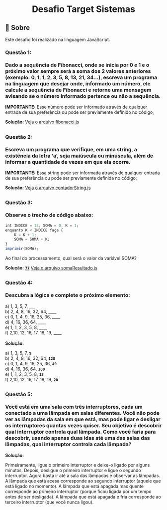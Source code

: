 <h1 align="center"> Desafio Target Sistemas</h1>

## 🚀 Sobre 
Este desafio foi realizado na linguagem JavaScript.

### **Questão 1:** <br><br> Dado a sequência de Fibonacci, onde se inicia por 0 e 1 e o próximo valor sempre será a soma dos 2 valores anteriores (exemplo: 0, 1, 1, 2, 3, 5, 8, 13, 21, 34...), escreva um programa na linguagem que desejar onde, informado um número, ele calcule a sequência de Fibonacci e retorne uma mensagem avisando se o número informado pertence ou não a sequência.

**IMPORTANTE:** Esse número pode ser informado através de qualquer entrada de sua preferência ou pode ser previamente definido no código;

**Solução:** [Veja o arquivo fibonacci.js](./desafio/fibonacci.js)


##

### **Questão 2:** <br><br> Escreva um programa que verifique, em uma string, a existência da letra ‘a’, seja maiúscula ou minúscula, além de informar a quantidade de vezes em que ela ocorre.

**IMPORTANTE:** Essa string pode ser informada através de qualquer entrada de sua preferência ou pode ser previamente definida no código;

**Solução:** [Veja o arquivo contadorString.js](./desafio/contadorString.js)

##

### **Questão 3:** <br><br> Observe o trecho de código abaixo: 
```javascript
int INDICE = 12, SOMA = 0, K = 1;
enquanto K < INDICE faça {
    K = K + 1;
    SOMA = SOMA + K;
}
imprimir(SOMA);
```
Ao final do processamento, qual será o valor da variável SOMA?

**Solução:** [**`77`**](./desafio/somaResultado.js) [Veja o arquivo somaResultado.js](./desafio/somaResultado.js)

##

### **Questão 4:** <br><br> Descubra a lógica e complete o próximo elemento:<br>
a) 1, 3, 5, 7, ___<br>
b) 2, 4, 8, 16, 32, 64, ____<br>
c) 0, 1, 4, 9, 16, 25, 36, ____<br>
d) 4, 16, 36, 64, ____<br>
e) 1, 1, 2, 3, 5, 8, ____<br>
f) 2,10, 12, 16, 17, 18, 19, ____<br><br>
**Solução:**

a) 1, 3, 5, 7, **`9`** <br>
b) 2, 4, 8, 16, 32, 64, **`128`**<br>
c) 0, 1, 4, 9, 16, 25, 36, **`49`**<br>
d) 4, 16, 36, 64, **`100`**<br>
e) 1, 1, 2, 3, 5, 8, **`13`**<br>
f) 2,10, 12, 16, 17, 18, 19, **`20`** <br>

## 

### **Questão 5:** <br><br> Você está em uma sala com três interruptores, cada um conectado a uma lâmpada em salas diferentes. Você não pode ver as lâmpadas da sala em que está, mas pode ligar e desligar os interruptores quantas vezes quiser. Seu objetivo é descobrir qual interruptor controla qual lâmpada. Como você faria para descobrir, usando apenas duas idas até uma das salas das lâmpadas, qual interruptor controla cada lâmpada? 
**Solução:**

Primeiramente, ligue o primeiro interruptor e deixe-o ligado por alguns minutos. Depois, desligue o primeiro interruptor e ligue o segundo interruptor. Agora basta ir até a sala das lâmpadas e observar as lâmpadas. A lâmpada que está acesa corresponde ao segundo interruptor (aquele que está ligado no momento).
A lâmpada que está apagada mas quente corresponde ao primeiro interruptor (porque ficou ligada por um tempo antes de ser desligada).
A lâmpada que está apagada e fria corresponde ao terceiro interruptor (que você nunca ligou).

